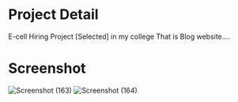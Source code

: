 # Project Detail 
E-cell Hiring Project [Selected] in my college That is Blog website....
# Screenshot
![Screenshot (163)](https://github.com/guptaravimp/E-cell-Project/assets/142169363/c011e5b0-b56a-46dc-bb10-a825698792d1)
![Screenshot (164)](https://github.com/guptaravimp/E-cell-Project/assets/142169363/d7c096f5-484a-43d4-87df-dc11da6642b1)



